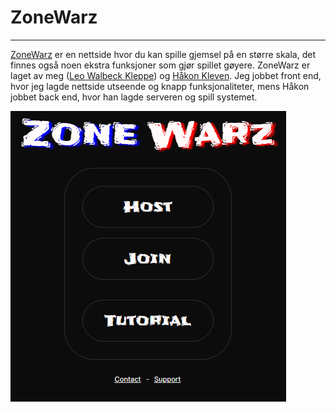 # ZoneWarz

---

[ZoneWarz](https://www.ZoneWarz.com) er en nettside hvor du kan spille gjemsel på en større skala, det finnes også noen ekstra funksjoner som gjør spillet gøyere. ZoneWarz er laget av meg ([Leo Walbeck Kleppe](https://lkleppe.com)) og [Håkon Kleven](https://www.ZoneWarz.com). Jeg jobbet front end, hvor jeg lagde nettside utseende og knapp funksjonaliteter, mens Håkon jobbet back end, hvor han lagde serveren og spill systemet.

![ZoneWarz Bilde](Pictures/zonewarz.png)
